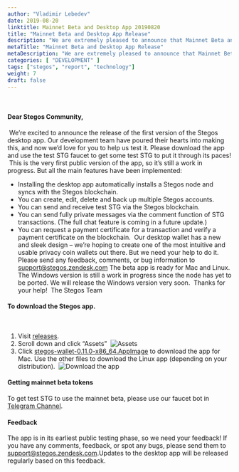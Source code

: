```yaml
---
author: "Vladimir Lebedev"
date: 2019-08-20
linktitle: Mainnet Beta and Desktop App 20190820
title: "Mainnet Beta and Desktop App Release"
description: "We are extremely pleased to announce that Mainnet Beta and Desktop App are now live!"
metaTitle: "Mainnet Beta and Desktop App Release"
metaDescription: "We are extremely pleased to announce that Mainnet Beta and Desktop App are now live!"
categories: [ "DEVELOPMENT" ]
tags: ["stegos", "report", "technology"]
weight: 7
draft: false
---
```

​
#### Dear Stegos Community,
​
We’re excited to announce the release of the first version of the Stegos desktop app. Our development team have poured their hearts into making this, and now we’d love for you to help us test it. Please download the app and use the test STG faucet to get some test STG to put it through its paces!
​
This is the very first public version of the app, so it’s still a work in progress. But all the main features have been implemented:
​
- Installing the desktop app automatically installs a Stegos node and syncs with the Stegos blockchain.
​
- You can create, edit, delete and back up multiple Stegos accounts.
​
- You can send and receive test STG via the Stegos blockchain.
​
- You can send fully private messages via the comment function of STG transactions. (The full chat feature is coming in a future update.)
​
- You can request a payment certificate for a transaction and verify a payment certificate on the blockchain.
​
Our desktop wallet has a new and sleek design – we’re hoping to create one of the most intuitive and usable privacy coin wallets out there. But we need your help to do it. Please send any feedback, comments, or bug information to support@stegos.zendesk.com
​
The beta app is ready for Mac and Linux. The Windows version is still a work in progress since the node has yet to be ported. We will release the Windows version very soon.
​
Thanks for your help!
​
The Stegos Team
​
#### To download the Stegos app.
​
1. Visit [releases](https://github.com/stegos/stegos-wallet/releases).
2. Scroll down and click “Assets”
​
![Assets](/images/Desktop_app_1.png)
​
3. Click [stegos-wallet-0.11.0-x86_64.AppImage](https://github.com/stegos/stegos-wallet/releases/download/v0.11/stegos-wallet-0.11.0-x86_64.AppImage) to download the app for Mac.
Use the other files to download the Linux app (depending on your distribution).
​
![Download the app](/images/Desktop_app_2.png)
​
#### Getting mainnet beta tokens
To get test STG to use the mainnet beta, please use our faucet bot in [Telegram Channel](https://stg.to/tgn).
​
​
#### Feedback
The app is in its earliest public testing phase, so we need your feedback! If you have any comments, feedback, or spot any bugs, please send them to <support@stegos.zendesk.com>.
​
Updates to the desktop app will be released regularly based on this feedback.
